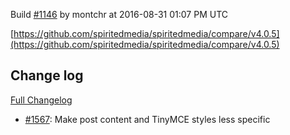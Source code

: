 Build [#1146](https://circleci.com/gh/spiritedmedia/spiritedmedia/1146) by montchr at 2016-08-31 01:07 PM UTC

[https://github.com/spiritedmedia/spiritedmedia/compare/v4.0.5](https://github.com/spiritedmedia/spiritedmedia/compare/v4.0.5)
## Change log
[Full Changelog](https://github.com/spiritedmedia/spiritedmedia/compare/v4.0.4...v4.0.5)

 - [#1567](https://github.com/spiritedmedia/spiritedmedia/pull/1567): Make post content and TinyMCE styles less specific

